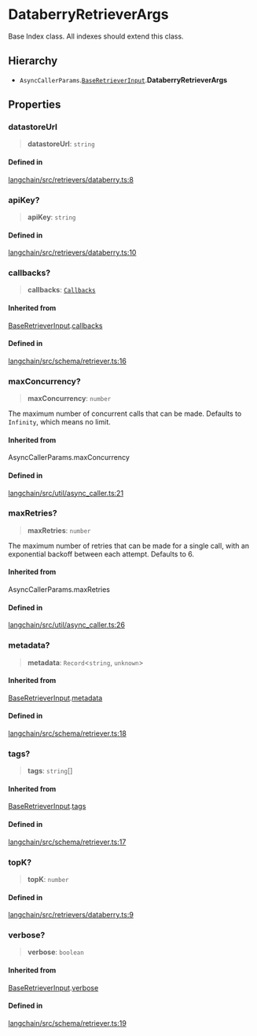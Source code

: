 DataberryRetrieverArgs
======================

Base Index class. All indexes should extend this class.

Hierarchy[](#hierarchy "Direct link to Hierarchy")
---------------------------------------------------

*   `AsyncCallerParams`.[`BaseRetrieverInput`](/docs/api/schema_retriever/interfaces/BaseRetrieverInput).**DataberryRetrieverArgs**

Properties[](#properties "Direct link to Properties")
------------------------------------------------------

### datastoreUrl[](#datastoreurl "Direct link to datastoreUrl")

> **datastoreUrl**: `string`

#### Defined in[](#defined-in "Direct link to Defined in")

[langchain/src/retrievers/databerry.ts:8](https://github.com/hwchase17/langchainjs/blob/1c1274d/langchain/src/retrievers/databerry.ts#L8)

### apiKey?[](#apikey "Direct link to apiKey?")

> **apiKey**: `string`

#### Defined in[](#defined-in-1 "Direct link to Defined in")

[langchain/src/retrievers/databerry.ts:10](https://github.com/hwchase17/langchainjs/blob/1c1274d/langchain/src/retrievers/databerry.ts#L10)

### callbacks?[](#callbacks "Direct link to callbacks?")

> **callbacks**: [`Callbacks`](/docs/api/callbacks/types/Callbacks)

#### Inherited from[](#inherited-from "Direct link to Inherited from")

[BaseRetrieverInput](/docs/api/schema_retriever/interfaces/BaseRetrieverInput).[callbacks](/docs/api/schema_retriever/interfaces/BaseRetrieverInput#callbacks)

#### Defined in[](#defined-in-2 "Direct link to Defined in")

[langchain/src/schema/retriever.ts:16](https://github.com/hwchase17/langchainjs/blob/1c1274d/langchain/src/schema/retriever.ts#L16)

### maxConcurrency?[](#maxconcurrency "Direct link to maxConcurrency?")

> **maxConcurrency**: `number`

The maximum number of concurrent calls that can be made. Defaults to `Infinity`, which means no limit.

#### Inherited from[](#inherited-from-1 "Direct link to Inherited from")

AsyncCallerParams.maxConcurrency

#### Defined in[](#defined-in-3 "Direct link to Defined in")

[langchain/src/util/async\_caller.ts:21](https://github.com/hwchase17/langchainjs/blob/1c1274d/langchain/src/util/async_caller.ts#L21)

### maxRetries?[](#maxretries "Direct link to maxRetries?")

> **maxRetries**: `number`

The maximum number of retries that can be made for a single call, with an exponential backoff between each attempt. Defaults to 6.

#### Inherited from[](#inherited-from-2 "Direct link to Inherited from")

AsyncCallerParams.maxRetries

#### Defined in[](#defined-in-4 "Direct link to Defined in")

[langchain/src/util/async\_caller.ts:26](https://github.com/hwchase17/langchainjs/blob/1c1274d/langchain/src/util/async_caller.ts#L26)

### metadata?[](#metadata "Direct link to metadata?")

> **metadata**: `Record`<`string`, `unknown`\>

#### Inherited from[](#inherited-from-3 "Direct link to Inherited from")

[BaseRetrieverInput](/docs/api/schema_retriever/interfaces/BaseRetrieverInput).[metadata](/docs/api/schema_retriever/interfaces/BaseRetrieverInput#metadata)

#### Defined in[](#defined-in-5 "Direct link to Defined in")

[langchain/src/schema/retriever.ts:18](https://github.com/hwchase17/langchainjs/blob/1c1274d/langchain/src/schema/retriever.ts#L18)

### tags?[](#tags "Direct link to tags?")

> **tags**: `string`\[\]

#### Inherited from[](#inherited-from-4 "Direct link to Inherited from")

[BaseRetrieverInput](/docs/api/schema_retriever/interfaces/BaseRetrieverInput).[tags](/docs/api/schema_retriever/interfaces/BaseRetrieverInput#tags)

#### Defined in[](#defined-in-6 "Direct link to Defined in")

[langchain/src/schema/retriever.ts:17](https://github.com/hwchase17/langchainjs/blob/1c1274d/langchain/src/schema/retriever.ts#L17)

### topK?[](#topk "Direct link to topK?")

> **topK**: `number`

#### Defined in[](#defined-in-7 "Direct link to Defined in")

[langchain/src/retrievers/databerry.ts:9](https://github.com/hwchase17/langchainjs/blob/1c1274d/langchain/src/retrievers/databerry.ts#L9)

### verbose?[](#verbose "Direct link to verbose?")

> **verbose**: `boolean`

#### Inherited from[](#inherited-from-5 "Direct link to Inherited from")

[BaseRetrieverInput](/docs/api/schema_retriever/interfaces/BaseRetrieverInput).[verbose](/docs/api/schema_retriever/interfaces/BaseRetrieverInput#verbose)

#### Defined in[](#defined-in-8 "Direct link to Defined in")

[langchain/src/schema/retriever.ts:19](https://github.com/hwchase17/langchainjs/blob/1c1274d/langchain/src/schema/retriever.ts#L19)
